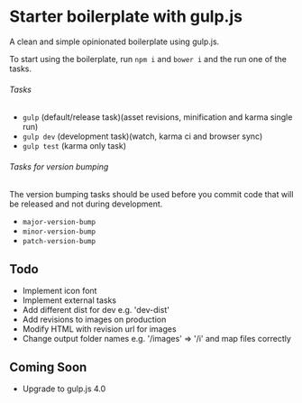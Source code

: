 # Starter boilerplate with gulp.js
A clean and simple opinionated boilerplate using gulp.js.

To start using the boilerplate, run `npm i` and `bower i` and the  run one of the tasks.


###### Tasks
* `gulp` (default/release task)(asset revisions, minification and karma single run)
* `gulp dev` (development task)(watch, karma ci and browser sync)
* `gulp test` (karma only task)


###### Tasks for version bumping
The version bumping tasks should be used before you commit code that will be released and not during development.

* `major-version-bump`
* `minor-version-bump`
* `patch-version-bump`


## Todo
* Implement icon font
* Implement external tasks
* Add different dist for dev e.g. 'dev-dist'
* Add revisions to images on production
* Modify HTML with revision url for images
* Change output folder names e.g. '/images' => '/i' and map files correctly

## Coming Soon
* Upgrade to gulp.js 4.0
